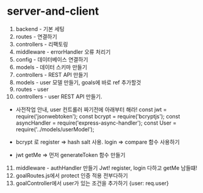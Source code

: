 # server-and-client

1. backend - 기본 세팅
2. routes - 연결하기
3. controllers - 리팩토링
4. middleware - errorHandler 오류 처리기
5. config - 데이터베이스 연결하기
6. models - 데이터 스키마 만들기
7. controllers - REST API 만들기
8. models - user 모델 만들기, goals에 바로 ref 추가할것
9. routes - user
10. controllers - user REST API 만들기.

- 사전작업 안내, user 컨트롤러 짜기전에 아래부터 해라!
  const jwt = require('jsonwebtoken');
  const bcrypt = require('bcryptjs');
  const asyncHandler = require('express-async-handler');
  const User = require('../models/userModel');

- bcrypt 로 register => hash salt 사용. login => compare 함수 사용하기
- jwt getMe => 먼저 generateToken 함수 만들기

11. middleware - authHandler 만들기 Jwt! register, login 다하고 getMe 남들떄!
12. goalRoutes.js에서 protect 인증 적용 전부다하기
13. goalController에서 user가 있는 조건을 추가하기 {user: req.user}
